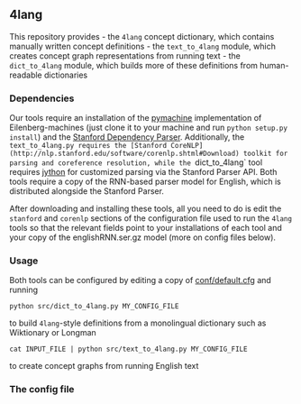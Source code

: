 ## 4lang

This repository provides
    - the `4lang` concept dictionary, which contains manually written concept definitions
    - the `text_to_4lang` module, which creates concept graph representations from running text
    - the `dict_to_4lang` module, which builds more of these definitions from human-readable dictionaries


### Dependencies

Our tools require an installation of the [pymachine](http://github.com/kornai/pymachine) implementation of Eilenberg-machines (just clone it to your machine and run `python setup.py install`) and the [Stanford Dependency Parser](http://nlp.stanford.edu/software/lex-parser.shtml#Download). Additionally, the `text_to_4lang.py requires the [Stanford CoreNLP](http://nlp.stanford.edu/software/corenlp.shtml#Download) toolkit for parsing and coreference resolution, while the `dict_to_4lang` tool requires [jython](http://www.jython.org/downloads.html) for customized parsing via the Stanford Parser API. Both tools require a copy of the RNN-based parser model for English, which is distributed alongside the Stanford Parser.

After downloading and installing these tools, all you need to do is edit the `stanford` and `corenlp` sections of the configuration file used to run the `4lang` tools so that the relevant fields point to your installations of each tool and your copy of the englishRNN.ser.gz model (more on config files below).

### Usage

Both tools can be configured by editing a copy of [conf/default.cfg](conf/default.cfg) and running

```
python src/dict_to_4lang.py MY_CONFIG_FILE
```
to build `4lang`-style definitions from a monolingual dictionary such as Wiktionary or Longman

```
cat INPUT_FILE | python src/text_to_4lang.py MY_CONFIG_FILE
```
to create concept graphs from running English text


### The config file
